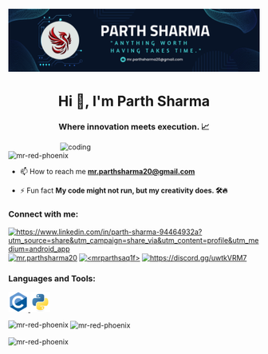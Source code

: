 ![logo](https://github.com/Mr-Red-Phoenix/Mr-Red-Phoenix/blob/main/Navy%20Blue%20Geometric%20Technology%20LinkedIn%20Banner_20241229_195610_0000.png)
<h1 align="center">Hi 👋, I'm Parth Sharma</h1>
<h3 align="center">Where innovation meets execution. 📈</h3>
<img align="right" alt="coding"width="400"src="https://user-images.githubusercontent.com/55389276/140866485-8fb1c876-9a8f-4d6a-98dc-08c4981eaf70.gif">
<p align="left"> <img src="https://komarev.com/ghpvc/?username=mr-red-phoenix&label=Profile%20views&color=0e75b6&style=flat" alt="mr-red-phoenix" /> </p>

- 📫 How to reach me **mr.parthsharma20@gmail.com**

- ⚡ Fun fact **My code might not run, but my creativity does. 🛠️🔥**

<h3 align="left">Connect with me:</h3>
<p align="left">
<a href="https://linkedin.com/in/https://www.linkedin.com/in/parth-sharma-94464932a?utm_source=share&utm_campaign=share_via&utm_content=profile&utm_medium=android_app" target="blank"><img align="center" src="https://raw.githubusercontent.com/rahuldkjain/github-profile-readme-generator/master/src/images/icons/Social/linked-in-alt.svg" alt="https://www.linkedin.com/in/parth-sharma-94464932a?utm_source=share&utm_campaign=share_via&utm_content=profile&utm_medium=android_app" height="30" width="40" /></a>
<a href="https://instagram.com/mr.parthsharma20" target="blank"><img align="center" src="https://raw.githubusercontent.com/rahuldkjain/github-profile-readme-generator/master/src/images/icons/Social/instagram.svg" alt="mr.parthsharma20" height="30" width="40" /></a>
<a href="https://auth.geeksforgeeks.org/user/<mrparthsaq1f>" target="blank"><img align="center" src="https://raw.githubusercontent.com/rahuldkjain/github-profile-readme-generator/master/src/images/icons/Social/geeks-for-geeks.svg" alt="<mrparthsaq1f>" height="30" width="40" /></a>
<a href="https://discord.gg/https://discord.gg/uwtkVRM7" target="blank"><img align="center" src="https://raw.githubusercontent.com/rahuldkjain/github-profile-readme-generator/master/src/images/icons/Social/discord.svg" alt="https://discord.gg/uwtkVRM7" height="30" width="40" /></a>
</p>

<h3 align="left">Languages and Tools:</h3>
<p align="left"> <a href="https://www.cprogramming.com/" target="_blank" rel="noreferrer"> <img src="https://raw.githubusercontent.com/devicons/devicon/master/icons/c/c-original.svg" alt="c" width="40" height="40"/> </a> <a href="https://www.python.org" target="_blank" rel="noreferrer"> <img src="https://raw.githubusercontent.com/devicons/devicon/master/icons/python/python-original.svg" alt="python" width="40" height="40"/> </a> </p>

<p><img align="left" src="https://github-readme-stats.vercel.app/api/top-langs?username=mr-red-phoenix&show_icons=true&locale=en&layout=compact" alt="mr-red-phoenix" /></p>

<p>&nbsp;<img align="center" src="https://github-readme-stats.vercel.app/api?username=mr-red-phoenix&show_icons=true&locale=en" alt="mr-red-phoenix" /></p>

<p><img align="center" src="https://github-readme-streak-stats.herokuapp.com/?user=mr-red-phoenix&" alt="mr-red-phoenix" /></p>
